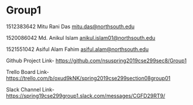 # Group1

1512383642	Mitu Rani Das	<mitu.das@northsouth.edu>

1520086042	Md. Anikul Islam	<anikul.islam01@northsouth.edu>

1521551042	Asiful Alam Fahim	<asiful.alam@northsouth.edu>





Github Project Link- https://github.com/nsuspring2019cse299sec8/Group1

Trello Board Link- https://trello.com/b/oxud9kNK/spring2019cse299section08group01

Slack Channel Link- https://spring19cse299group1.slack.com/messages/CGFD29RT9/

